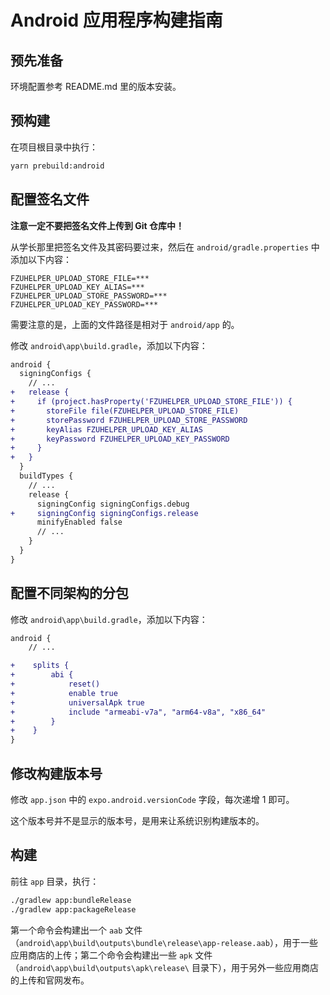 # Android 应用程序构建指南

## 预先准备

环境配置参考 README.md 里的版本安装。

## 预构建

在项目根目录中执行：

```bash
yarn prebuild:android
```

## 配置签名文件

**注意一定不要把签名文件上传到 Git 仓库中！**

从学长那里把签名文件及其密码要过来，然后在 `android/gradle.properties` 中添加以下内容：

```env
FZUHELPER_UPLOAD_STORE_FILE=***
FZUHELPER_UPLOAD_KEY_ALIAS=***
FZUHELPER_UPLOAD_STORE_PASSWORD=***
FZUHELPER_UPLOAD_KEY_PASSWORD=***
```

需要注意的是，上面的文件路径是相对于 `android/app` 的。

修改 `android\app\build.gradle`，添加以下内容：

```diff
android {
  signingConfigs {
    // ...
+   release {
+     if (project.hasProperty('FZUHELPER_UPLOAD_STORE_FILE')) {
+       storeFile file(FZUHELPER_UPLOAD_STORE_FILE)
+       storePassword FZUHELPER_UPLOAD_STORE_PASSWORD
+       keyAlias FZUHELPER_UPLOAD_KEY_ALIAS
+       keyPassword FZUHELPER_UPLOAD_KEY_PASSWORD
+     }
+   }
  }
  buildTypes {
    // ...
    release {
      signingConfig signingConfigs.debug
+     signingConfig signingConfigs.release
      minifyEnabled false
      // ...
    }
  }
}
```

## 配置不同架构的分包

修改 `android\app\build.gradle`，添加以下内容：

```diff
android {
    // ...

+    splits {
+        abi {
+            reset()
+            enable true
+            universalApk true
+            include "armeabi-v7a", "arm64-v8a", "x86_64"
+        }
+    }
}
```

## 修改构建版本号

修改 `app.json` 中的 `expo.android.versionCode` 字段，每次递增 1 即可。

这个版本号并不是显示的版本号，是用来让系统识别构建版本的。

## 构建

前往 `app` 目录，执行：

```bash
./gradlew app:bundleRelease
./gradlew app:packageRelease
```

第一个命令会构建出一个 `aab` 文件（`android\app\build\outputs\bundle\release\app-release.aab`），用于一些应用商店的上传；第二个命令会构建出一些 `apk` 文件（`android\app\build\outputs\apk\release\` 目录下），用于另外一些应用商店的上传和官网发布。
